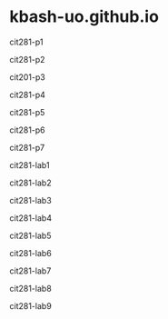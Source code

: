 # kbash-uo.github.io
cit281-p1

cit281-p2

cit201-p3

cit281-p4

cit281-p5

cit281-p6

cit281-p7

cit281-lab1

cit281-lab2

cit281-lab3

cit281-lab4

cit281-lab5

cit281-lab6

cit281-lab7

cit281-lab8

cit281-lab9
